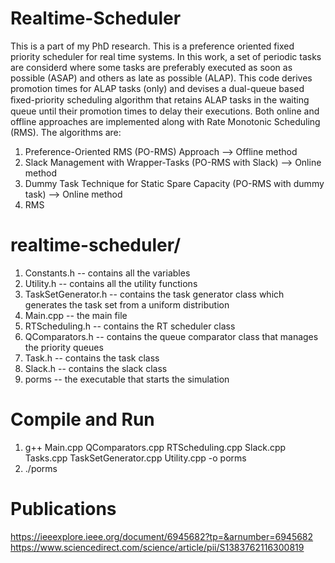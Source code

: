 # Realtime-Scheduler

This is a part of my PhD research. This is a preference oriented fixed priority scheduler for real time systems. In this work, a set of periodic tasks are considerd where some tasks are preferably executed as soon as possible (ASAP) and others as late as possible (ALAP). This code derives promotion times for ALAP tasks (only) and devises a dual-queue based ﬁxed-priority scheduling algorithm that retains ALAP tasks in the waiting queue until their promotion times to delay their executions. Both online and offline approaches are implemented along with Rate Monotonic Scheduling (RMS). The algorithms are:

1. Preference-Oriented RMS (PO-RMS) Approach --> Offline method
2. Slack Management with Wrapper-Tasks (PO-RMS with Slack) --> Online method
3. Dummy Task Technique for Static Spare Capacity (PO-RMS with dummy task) --> Online method
4. RMS

# realtime-scheduler/

1. Constants.h -- contains all the variables
2. Utility.h -- contains all the utility functions
3. TaskSetGenerator.h -- contains the task generator class which generates the task set from a uniform distribution
4. Main.cpp -- the main file
5. RTScheduling.h -- contains the RT scheduler class
6. QComparators.h -- contains the queue comparator class that manages the priority queues
7. Task.h -- contains the task class 
8. Slack.h -- contains the slack class
9. porms -- the executable that starts the simulation

# Compile and Run

1. g++ Main.cpp QComparators.cpp RTScheduling.cpp Slack.cpp Tasks.cpp TaskSetGenerator.cpp Utility.cpp -o porms
2. ./porms

# Publications

<https://ieeexplore.ieee.org/document/6945682?tp=&arnumber=6945682>
<https://www.sciencedirect.com/science/article/pii/S1383762116300819>
